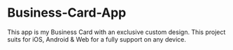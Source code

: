 # Business-Card-App
This app is my Business Card with an exclusive custom design. This project suits for iOS, Android &amp; Web for a fully support on any device.
